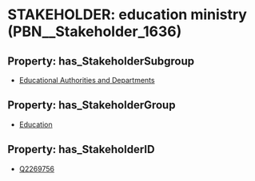# STAKEHOLDER: __education ministry__ (PBN__Stakeholder_1636)

## Property: has_StakeholderSubgroup

* [Educational Authorities and Departments](PBN__StakeholderSubgroup_13)

## Property: has_StakeholderGroup

* [Education](PBN__StakeholderGroup_1)

## Property: has_StakeholderID

* [Q2269756](Q2269756)

